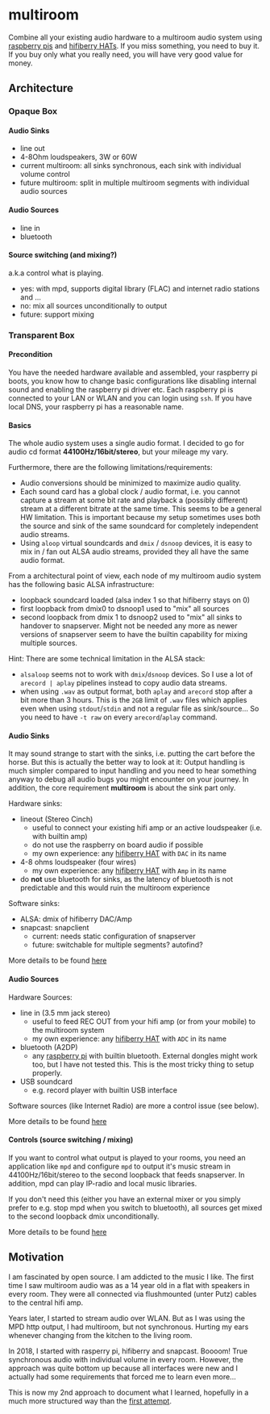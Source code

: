 # multiroom

Combine all your existing audio hardware to a multiroom audio system using 
[raspberry pis](https://en.wikipedia.org/wiki/Raspberry_Pi#Specifications) and 
[hifiberry HATs](https://www.hifiberry.com). If you miss something, you need to 
buy it. If you buy only what you really need, you will have very good value
for money.

## Architecture
### Opaque Box
#### Audio Sinks
* line out
* 4-8Ohm loudspeakers, 3W or 60W
* current multiroom: all sinks synchronous, each sink with individual volume control
* future multiroom: split in multiple multiroom segments with individual audio sources

#### Audio Sources
* line in
* bluetooth 

#### Source switching (and mixing?)

a.k.a control what is playing.

* yes: with mpd, supports digital library (FLAC) and internet radio stations and ...
* no: mix all sources unconditionally to output
* future: support mixing 

### Transparent Box

#### Precondition

You have the needed hardware available and assembled, your raspberry pi boots, you know how to 
change basic configurations like disabling internal sound and enabling the raspberry pi driver etc. Each 
raspberry pi is connected to your LAN or WLAN and you can login using `ssh`. If you have local 
DNS, your raspberry pi has a reasonable name.

#### Basics

The whole audio system uses a single audio format. I decided to 
go for audio cd format **44100Hz/16bit/stereo**, but your mileage 
my vary. 

Furthermore, there are the following limitations/requirements:

* Audio conversions should be minimized to maximize audio quality.
* Each sound card has a global clock / audio format, i.e. you cannot capture a stream at some bit rate and playback a (possibly different) 
  stream at a different bitrate at the same time. This seems to be a general HW limitation. This is important because
  my setup sometimes uses both the source and sink of the same soundcard for completely independent audio streams.
* Using `aloop` virtual soundcards and `dmix` / `dsnoop` devices, it is easy to mix in / fan out ALSA audio streams, provided they all have the same audio format.

From a architectural point of view, each node of my multiroom audio system has the following basic ALSA infrastructure:

* loopback soundcard loaded (alsa index 1 so that hifiberry stays on 0)
* first loopback from dmix0 to dsnoop1 used to "mix" all sources 
* second loopback from dmix 1 to dsnoop2 used to "mix" all sinks to handover to snapserver. Might not be needed any more as newer versions of snapserver seem to have the builtin capability for mixing multiple sources.

Hint: There are some technical limitation in the ALSA stack: 

* `alsaloop` seems not to work with `dmix`/`dsnoop` devices. So I use a lot of `arecord | aplay` pipelines instead to copy audio data streams.
* when using `.wav` as output format, both `aplay` and `arecord` stop after a bit more than 3 hours. This is the `2GB` limit of `.wav` files which applies even when using `stdout`/`stdin` and not a regular file as sink/source... So you need to have `-t raw` on every `arecord`/`aplay` command.

#### Audio Sinks

It may sound strange to start with the sinks, i.e. putting the cart before the horse. But this is actually the
better way to look at it: Output handling is much simpler compared to input handling and 
you need to hear something anyway to debug all audio bugs you might encounter on your journey.  In addition, the 
core requirement **multiroom** is about the sink part only.

Hardware sinks: 

* lineout (Stereo Cinch)
  * useful to connect your existing hifi amp or an active loudspeaker (i.e. with builtin amp)
  * do not use the raspberry on board audio if possible
  * my own experience: any [hifiberry HAT](https://www.hifiberry.com) with `DAC` in its name
* 4-8 ohms loudspeaker (four wires)
  * my own experience: any [hifiberry HAT](https://www.hifiberry.com) with `Amp` in its name
* do **not** use bluetooth for sinks, as the latency of bluetooth is not predictable and this would ruin the multiroom experience

Software sinks: 

* ALSA: dmix of hifiberry DAC/Amp
* snapcast: snapclient
  * current: needs static configuration of snapserver
  * future: switchable for multiple segments? autofind?

More details to be found [here](doc/sinks/README.md)

#### Audio Sources

Hardware Sources: 

* line in (3.5 mm jack stereo)
  * useful to feed REC OUT from your hifi amp (or from your mobile) to the multiroom system
  * my own experience: any [hifiberry HAT](https://www.hifiberry.com) with `ADC` in its name
* bluetooth (A2DP)
  * any [raspberry pi](https://en.wikipedia.org/wiki/Raspberry_Pi#Specifications) with builtin bluetooth. External dongles might work too, but I have not tested this. This is the most tricky thing to setup properly.
* USB soundcard
  * e.g. record player with builtin USB interface

Software sources (like Internet Radio) are more a control issue (see below). 

More details to be found [here](doc/sources/README.md)

#### Controls (source switching / mixing)

If you want to control what output is played to your rooms, you need an application like `mpd` and configure `mpd` to output it's 
music stream in 44100Hz/16bit/stereo to the second loopback that feeds snapserver. In addition, mpd can play IP-radio and
local music libraries. 

If you don't need this (either you have an external mixer or you simply prefer to e.g. stop mpd when you switch to bluetooth), all sources 
get mixed to the second loopback dmix unconditionally.

More details to be found [here](docs/controls/README.md)


## Motivation

I am fascinated by open source. I am addicted to the music I like. The first time I saw multiroom
audio was as a 14 year old in a flat with speakers in every room. They were all 
connected via flushmounted (unter Putz) cables to the central hifi amp.

Years later, I started to stream audio over WLAN. But as I was using the MPD http output, I had multiroom,
but not synchronous. Hurting my ears whenever changing from the kitchen to the living room.

In 2018, I started with rasperry pi, hifiberry and snapcast. Boooom! True synchronous audio with 
individual volume in every room. However, the approach was quite bottom up because all interfaces
were new and I actually had some requirements that forced me to learn even more...

This is now my 2nd approach to document what I learned, hopefully in a much more structured way
than the [first attempt](doc/legacy/2021_README.md).



